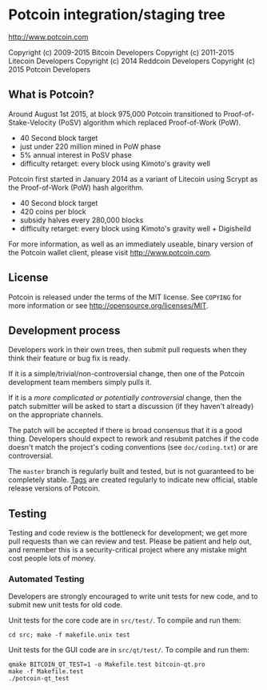 Potcoin integration/staging tree
================================

http://www.potcoin.com

Copyright (c) 2009-2015 Bitcoin Developers
Copyright (c) 2011-2015 Litecoin Developers
Copyright (c) 2014 Reddcoin Developers
Copyright (c) 2015 Potcoin Developers

What is Potcoin?
----------------

Around August 1st 2015, at block 975,000 Potcoin transitioned to Proof-of-Stake-Velocity (PoSV)
algorithm which replaced Proof-of-Work (PoW).
 - 40 Second block target
 - just under 220 million mined in PoW phase
 - 5% annual interest in PoSV phase
 - difficulty retarget: every block using Kimoto's gravity well

Potcoin first started in January 2014 as a variant of Litecoin using Scrypt as
the Proof-of-Work (PoW) hash algorithm.
 - 40 Second block target
 - 420 coins per block
 - subsidy halves every 280,000 blocks
 - difficulty retarget: every block using Kimoto's gravity well + Digisheild

For more information, as well as an immediately useable, binary version of
the Potcoin wallet client, please visit http://www.potcoin.com.

License
-------

Potcoin is released under the terms of the MIT license. See `COPYING` for more
information or see http://opensource.org/licenses/MIT.

Development process
-------------------

Developers work in their own trees, then submit pull requests when they think
their feature or bug fix is ready.

If it is a simple/trivial/non-controversial change, then one of the Potcoin
development team members simply pulls it.

If it is a *more complicated or potentially controversial* change, then the patch
submitter will be asked to start a discussion (if they haven't already) on the
appropriate channels.

The patch will be accepted if there is broad consensus that it is a good thing.
Developers should expect to rework and resubmit patches if the code doesn't
match the project's coding conventions (see `doc/coding.txt`) or are
controversial.

The `master` branch is regularly built and tested, but is not guaranteed to be
completely stable. [Tags](https://github.com/potcoin-project/potcoin/tags) are created
regularly to indicate new official, stable release versions of Potcoin.

Testing
-------

Testing and code review is the bottleneck for development; we get more pull
requests than we can review and test. Please be patient and help out, and
remember this is a security-critical project where any mistake might cost people
lots of money.

### Automated Testing

Developers are strongly encouraged to write unit tests for new code, and to
submit new unit tests for old code.

Unit tests for the core code are in `src/test/`. To compile and run them:

    cd src; make -f makefile.unix test

Unit tests for the GUI code are in `src/qt/test/`. To compile and run them:

    qmake BITCOIN_QT_TEST=1 -o Makefile.test bitcoin-qt.pro
    make -f Makefile.test
    ./potcoin-qt_test
